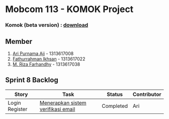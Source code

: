 # Mobcom 113 - KOMOK Project

### Komok (beta version) : [download](https://github.com/rubischoco/KOMOKProject/blob/sprint7/KOMOK-beta.apk)

## Member
1. [Ari Purnama Aji](https://github.com/AriPurnamaAji) - 1313617008
2. [Fathurrahman Ikhsan](https://github.com/rubischoco) - 1313617022
3. [M. Riza Farhandhy](https://github.com/MRizaF) - 1313617038

## Sprint 8 Backlog

| Story | Task | Status | Contributor |
|-------|------|--------|-------------|
| Login Register | [Menerapkan sistem verifikasi email](https://github.com/rubischoco/KOMOKProject/issues/20) | Completed | Ari |
